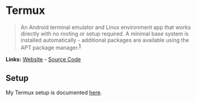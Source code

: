 # Termux

> An Android terminal emulator and Linux environment app that works directly with no rooting or setup required. A minimal base system is installed automatically - additional packages are available using the APT package manager.<sup>[1][desc]</sup>

**Links:** [Website][site] - [Source Code][code]

## Setup

My Termux setup is documented [here](SETUP.md).

[site]: https://termux.dev/
[desc]: https://termux.dev/
[code]: https://github.com/termux/termux-app
